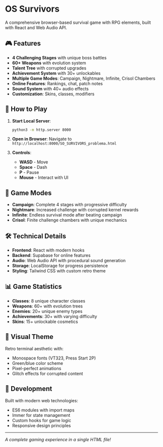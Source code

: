 # OS Survivors

A comprehensive browser-based survival game with RPG elements, built with React and Web Audio API.

## 🎮 Features

- **4 Challenging Stages** with unique boss battles
- **60+ Weapons** with evolution system
- **Talent Tree** with corrupted upgrades
- **Achievement System** with 30+ unlockables
- **Multiple Game Modes**: Campaign, Nightmare, Infinite, Crisol Chambers
- **Online Features**: Rankings, chat, patch notes
- **Sound System** with 40+ audio effects
- **Customization**: Skins, classes, modifiers

## 🚀 How to Play

1. **Start Local Server**:
   ```bash
   python3 -m http.server 8000
   ```

2. **Open in Browser**:
   Navigate to `http://localhost:8000/SO_SURVIVORS_problema.html`

3. **Controls**:
   - **WASD** - Move
   - **Space** - Dash
   - **P** - Pause
   - **Mouse** - Interact with UI

## 🎯 Game Modes

- **Campaign**: Complete 4 stages with progressive difficulty
- **Nightmare**: Increased challenge with corrupted kernel rewards
- **Infinite**: Endless survival mode after beating campaign
- **Crisol**: Finite challenge chambers with unique mechanics

## 🛠️ Technical Details

- **Frontend**: React with modern hooks
- **Backend**: Supabase for online features
- **Audio**: Web Audio API with procedural sound generation
- **Storage**: LocalStorage for progress persistence
- **Styling**: Tailwind CSS with custom retro theme

## 📊 Game Statistics

- **Classes**: 8 unique character classes
- **Weapons**: 60+ with evolution trees
- **Enemies**: 20+ unique enemy types
- **Achievements**: 30+ with varying difficulty
- **Skins**: 15+ unlockable cosmetics

## 🎨 Visual Theme

Retro terminal aesthetic with:
- Monospace fonts (VT323, Press Start 2P)
- Green/blue color scheme
- Pixel-perfect animations
- Glitch effects for corrupted content

## 🔧 Development

Built with modern web technologies:
- ES6 modules with import maps
- Immer for state management
- Custom hooks for game logic
- Responsive design principles

---

*A complete gaming experience in a single HTML file!*